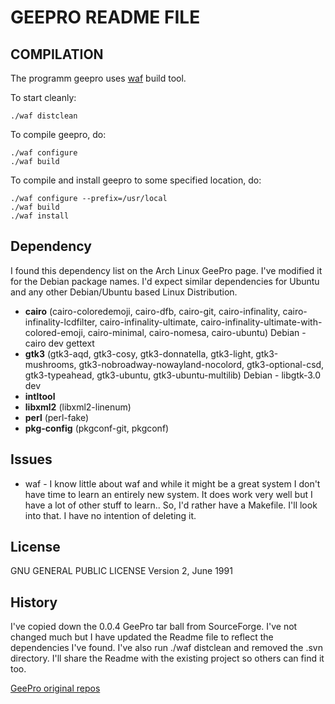 # GEEPRO README FILE

## COMPILATION

The programm geepro uses [waf](https://github.com/waf-project/waf "WAF on Github") build tool.

To start cleanly:

```shell
./waf distclean
```

To compile geepro, do:

```shell
./waf configure
./waf build
```

To compile and install geepro to some specified location, do:

```shell
./waf configure --prefix=/usr/local
./waf build
./waf install
```

## Dependency
I found this dependency list on the Arch Linux GeePro page. I've modified it for the Debian package names. I'd expect similar dependencies for Ubuntu and any other Debian/Ubuntu based Linux Distribution.

* **cairo** (cairo-coloredemoji, cairo-dfb, cairo-git, cairo-infinality, cairo-infinality-lcdfilter, cairo-infinality-ultimate, cairo-infinality-ultimate-with-colored-emoji, cairo-minimal, cairo-nomesa, cairo-ubuntu) Debian - cairo dev
gettext
* **gtk3** (gtk3-aqd, gtk3-cosy, gtk3-donnatella, gtk3-light, gtk3-mushrooms, gtk3-nobroadway-nowayland-nocolord, gtk3-optional-csd, gtk3-typeahead, gtk3-ubuntu, gtk3-ubuntu-multilib) Debian - libgtk-3.0 dev
* **intltool**
* **libxml2** (libxml2-linenum)
* **perl** (perl-fake)
* **pkg-config** (pkgconf-git, pkgconf)

## Issues

* waf - I know little about waf and while it might be a great system I don't have time to learn an entirely new system. It does work very well but I have a lot of other stuff to learn.. So, I'd rather have a Makefile. I'll look into that. I have no intention of deleting it.

## License
GNU GENERAL PUBLIC LICENSE
Version 2, June 1991

## History
I've copied down the 0.0.4 GeePro tar ball from SourceForge. I've not changed much but I have updated the Readme file to reflect the dependencies I've found. I've also run ./waf distclean and removed the .svn directory. I'll share the Readme with the existing project so others can find it too.

[GeePro original repos](https://sourceforge.net/projects/geepro/ "GeePro home page on SourceForge")